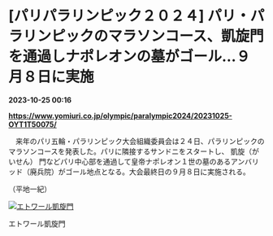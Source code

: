 # [パリパラリンピック２０２４] パリ・パラリンピックのマラソンコース、凱旋門を通過しナポレオンの墓がゴール…９月８日に実施

**2023-10-25 00:16**

**https://www.yomiuri.co.jp/olympic/paralympic2024/20231025-OYT1T50075/**

　来年のパリ五輪・パラリンピック大会組織委員会は２４日、パラリンピックのマラソンコースを発表した。パリに隣接するサンドニをスタートし、 凱旋（がいせん） 門などパリ中心部を通過して皇帝ナポレオン１世の墓のあるアンバリッド（廃兵院）がゴール地点となる。大会最終日の９月８日に実施される。

（平地一紀）

[![エトワール凱旋門](https://www.yomiuri.co.jp/media/2023/10/20231025-OYT1I50026-1.jpg)](https://www.yomiuri.co.jp/pluralphoto/20231025-OYT1I50026/)

エトワール凱旋門